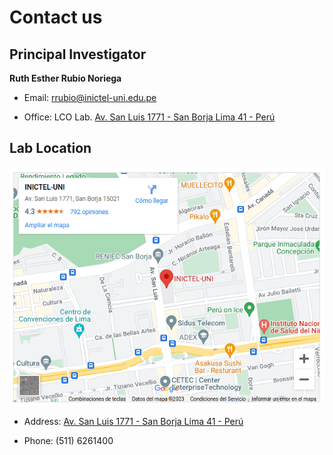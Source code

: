 # Contact us

## Principal Investigator

**Ruth Esther Rubio Noriega**

- Email: [rrubio@inictel-uni.edu.pe](rrubio@inictel-uni.edu.pe)

- Office: LCO Lab. [Av. San Luis 1771 - San Borja
Lima 41 - Perú](https://goo.gl/maps/BC2atuncY1Rd9gpo8)

## Lab Location

[![Lab Location](./images/mapa.png)](https://goo.gl/maps/BC2atuncY1Rd9gpo8)


- Address: [Av. San Luis 1771 - San Borja
Lima 41 - Perú](https://goo.gl/maps/BC2atuncY1Rd9gpo8)

- Phone: (511) 6261400
